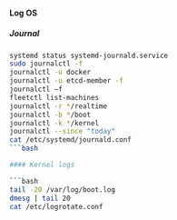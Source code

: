 
#### Log OS

##### Journal

```bash
systemd status systemd-journald.service
sudo journalctl -f
journalctl -u docker
journalctl -u etcd-member -f
journalctl –f
fleetctl list-machines
journalctl -r */realtime
journalctl -b */boot 
journalctl -k */kernel
journalctl --since "today"
cat /etc/systemd/journald.conf
```bash

#### Kernel logs

```bash
tail -20 /var/log/boot.log
dmesg | tail 20
cat /etc/logrotate.conf
```